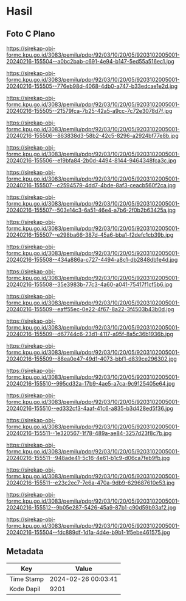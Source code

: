 # Hasil

## Foto C Plano

https://sirekap-obj-formc.kpu.go.id/3083/pemilu/pdpr/92/03/10/20/05/9203102005001-20240216-155504--a0bc2bab-c691-4e94-b147-5ed55a516ec1.jpg

https://sirekap-obj-formc.kpu.go.id/3083/pemilu/pdpr/92/03/10/20/05/9203102005001-20240216-155505--776eb98d-4068-4db0-a747-b33edcae1e2d.jpg

https://sirekap-obj-formc.kpu.go.id/3083/pemilu/pdpr/92/03/10/20/05/9203102005001-20240216-155505--21579fca-7b25-42a5-a9cc-7c72e3078d7f.jpg

https://sirekap-obj-formc.kpu.go.id/3083/pemilu/pdpr/92/03/10/20/05/9203102005001-20240216-155506--863838d3-58b2-42c5-8296-a2924bf77e8b.jpg

https://sirekap-obj-formc.kpu.go.id/3083/pemilu/pdpr/92/03/10/20/05/9203102005001-20240216-155506--e19bfa84-2b0d-4494-8144-9464348fca3c.jpg

https://sirekap-obj-formc.kpu.go.id/3083/pemilu/pdpr/92/03/10/20/05/9203102005001-20240216-155507--c2594579-4dd7-4bde-8af3-ceacb560f2ca.jpg

https://sirekap-obj-formc.kpu.go.id/3083/pemilu/pdpr/92/03/10/20/05/9203102005001-20240216-155507--503e14c3-6a51-46e4-a7b6-2f0b2b63425a.jpg

https://sirekap-obj-formc.kpu.go.id/3083/pemilu/pdpr/92/03/10/20/05/9203102005001-20240216-155507--e298ba66-387d-45a6-bba1-f2defc1cb39b.jpg

https://sirekap-obj-formc.kpu.go.id/3083/pemilu/pdpr/92/03/10/20/05/9203102005001-20240216-155508--434a886a-c727-4494-a8c1-db2848db1e4d.jpg

https://sirekap-obj-formc.kpu.go.id/3083/pemilu/pdpr/92/03/10/20/05/9203102005001-20240216-155508--35e3983b-77c3-4a60-a041-75417f1cf5b6.jpg

https://sirekap-obj-formc.kpu.go.id/3083/pemilu/pdpr/92/03/10/20/05/9203102005001-20240216-155509--eaff55ec-0e22-4f67-8a22-3f4503b43b0d.jpg

https://sirekap-obj-formc.kpu.go.id/3083/pemilu/pdpr/92/03/10/20/05/9203102005001-20240216-155509--d67744c6-23d1-4117-a95f-8a5c36b1936b.jpg

https://sirekap-obj-formc.kpu.go.id/3083/pemilu/pdpr/92/03/10/20/05/9203102005001-20240216-155509--88ea0e47-49d1-4073-bbf1-d839ce296302.jpg

https://sirekap-obj-formc.kpu.go.id/3083/pemilu/pdpr/92/03/10/20/05/9203102005001-20240216-155510--995cd32a-17b9-4ae5-a7ca-9c9125405e64.jpg

https://sirekap-obj-formc.kpu.go.id/3083/pemilu/pdpr/92/03/10/20/05/9203102005001-20240216-155510--ed332cf3-4aaf-41c6-a835-b3d428ed5f36.jpg

https://sirekap-obj-formc.kpu.go.id/3083/pemilu/pdpr/92/03/10/20/05/9203102005001-20240216-155511--1e320567-1f78-489a-ae84-3257d23f8c7b.jpg

https://sirekap-obj-formc.kpu.go.id/3083/pemilu/pdpr/92/03/10/20/05/9203102005001-20240216-155511--948ade41-5c16-4e61-b1c9-d06ca7feb9fb.jpg

https://sirekap-obj-formc.kpu.go.id/3083/pemilu/pdpr/92/03/10/20/05/9203102005001-20240216-155511--e23c2ec7-7e6a-470a-9db9-629687610e53.jpg

https://sirekap-obj-formc.kpu.go.id/3083/pemilu/pdpr/92/03/10/20/05/9203102005001-20240216-155512--9b05e287-5426-45a9-87b1-c90d59b93af2.jpg

https://sirekap-obj-formc.kpu.go.id/3083/pemilu/pdpr/92/03/10/20/05/9203102005001-20240216-155504--fdc889df-1d1a-4d4e-b9b1-1f5ebe461575.jpg


## Metadata

| Key        | Value               |
| ---------- | ------------------- |
| Time Stamp | 2024-02-26 00:03:41 |
| Kode Dapil | 9201                |



